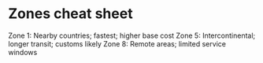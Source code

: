 # Zones cheat sheet
Zone 1: Nearby countries; fastest; higher base cost
Zone 5: Intercontinental; longer transit; customs likely
Zone 8: Remote areas; limited service windows